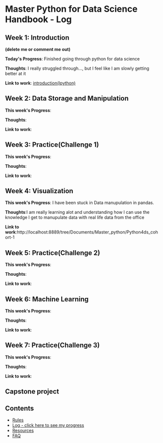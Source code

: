 # Master Python for Data Science Handbook - Log

## Week 1: Introduction
**(delete me or comment me out)**

**Today's Progress**: Finished going through python for data science

**Thoughts**: I really struggled through..., but I feel like I am slowly getting better at it

**Link to work**: [introduction(Ipython)](www.example.com)

## Week 2: Data Storage and Manipulation

**This week's Progress**:

**Thoughts**:

**Link to work**:

## Week 3: Practice(Challenge 1)

**This week's Progress**:

**Thoughts**:

**Link to work**:

## Week 4: Visualization

**This week's Progress**: I have been stuck in Data manupulation in pandas.

**Thoughts**:I am really learning alot and understanding how I can use the knowledge I get to manupulate data with real life data from the office

**Link to work**:http://localhost:8889/tree/Documents/Master_python/Python4ds_cohort-1

## Week 5: Practice(Challenge 2)

**This week's Progress**:

**Thoughts**:

**Link to work**:

## Week 6: Machine Learning

**This week's Progress**:

**Thoughts**:

**Link to work**:

## Week 7: Practice(Challenge 3)

**This week's Progress**:

**Thoughts**:

**Link to work**:

## Capstone project


## Contents
* [Rules](https://github.com/Python-4-DS/Python4ds_cohort-1/blob/master/rules.md)
* [Log - click here to see my progress](https://github.com/Python-4-DS/Python4ds_cohort-1/blob/master/log.md)
* [Resources](https://github.com/Python-4-DS/Python4ds_cohort-1/blob/master/resources.md)
* [FAQ](https://github.com/Python-4-DS/Python4ds_cohort-1/blob/master/FAQ.md)

